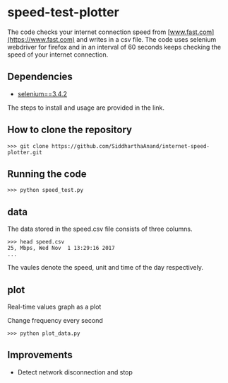 # speed-test-plotter
The code checks your internet connection speed from [www.fast.com](https://www.fast.com) and 
writes in a csv file. The code uses selenium webdriver for firefox and in an interval of 60 seconds 
keeps checking the speed of your internet connection.

## Dependencies
* [selenium==3.4.2](http://selenium-python.readthedocs.io/)

The steps to install and usage are provided in the link.

## How to clone the repository
```
>>> git clone https://github.com/SiddharthaAnand/internet-speed-plotter.git
```

## Running the code
```
>>> python speed_test.py
```

## data
The data stored in the speed.csv file consists of three columns.
```
>>> head speed.csv
25, Mbps, Wed Nov  1 13:29:16 2017
...
```
The vaules denote the speed, unit and time of the day respectively.

## plot
Real-time values graph as a plot

Change frequency every second
```
>>> python plot_data.py
```

## Improvements
* Detect network disconnection and stop
